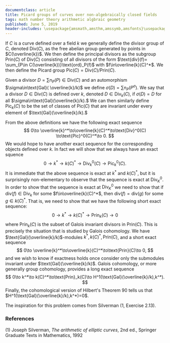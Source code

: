 ```yaml
---
documentclass: article
title: Picard groups of curves over non-algebraically closed fields
tags: math number theory arithmetic algbraic geometry
published: June 5, 2019
header-includes: \usepackage{amsmath,amsthm,amssymb,amsfonts}\usepackage[all]{xy}
---
```


If $C$ is a curve defined over a field $k$ we generally define the divisor
group of $C$, denoted $\text{Div}(C)$,
as the free abelian group generated by points in
$C(\overline{k})$. We then define the principal divisors as the subgroup
$\text{Prin}(C)$ of
$\text{Div}(C)$ consisting of all divisors of the form $\text{div}(f)=
\sum_{P\in C(\overline{k})}\text{ord}_P(f)$ with $f\in\overline{k}(C)^*$. We then
define the Picard group $\text{Pic}(C)=\text{Div}(C)/\text{Prin}(C)$.

Given a divisor $D=\sum n_P(P)\in\text{Div}(C)$ and an automorphism $\sigma\in\text{Gal}(
\overline{k}/k)$ we define $\sigma(D)=\sum n_P(P^{\sigma}).$
We say that a divisor $D\in\text{Div}(C)$ is defined over $k$, denoted $D\in
\text{Div}_k(C)$, if $\sigma(D)=D$ for all
$\sigma\in\text{Gal}(\overline{k}/k).$ We can then similarly define
$\text{Pic}_k(C)$ to be the set of classes of $\text{Pic}(C)$ that are
invariant under every element of $\text{Gal}(\overline{k}/k).$

From the above definitions we have the following exact sequence
$$
    0\to \overline{k}^*\to\overline{k}(C)^*\to\text{Div}^0(C)
    \to\text{Pic}^0(C)^*\to 0.
$$
We would hope to have another exact sequence for the corresponding objects
defined over $k$. In fact we will show that we always have an exact squence
$$
    0\to k^*\to k(C)^*\to\text{Div}_k^0(C)\to\text{Pic}^0_k(C).
$$
It is immediate that the above sequence is exact at $k^*$ and $k(C)^*$, but it is
surprisingly non-elementary to observe that the sequence is exact at
$\text{Div}_K^0$. In order to show that the sequence is exact at $\text{Div}_K^0$
we need to show that if $\text{div}(f)\in\text{Div}_k$ for some
$f\in\overline{k}(C)^*$, then $\text{div}(f)=\text{div}(g)$ for some $g\in k(C)^*$.
That is, we need to show that we have the following short exact sequence:
$$
    0\to k^*\to k(C)^*\to\text{Prin}_k(C)\to 0
$$
where $\text{Prin}_k(C)$ is the subset of Galois invariant divisors in
$\text{Prin}(C)$.
This is precisely the situation that is studied by
Galois cohomology.
We have $\text{Gal}(\overline{k}/k)$-modules $k^*,k(C)^*,\text{Prin}(C)$,
and a short exact sequence
$$
    0\to \overline{k}^*\to\overline{k}(C)^*\to\text{Prin}(C)\to 0,
$$
and we wish to know if exactness holds once consider only the submodules
invariant under $\text{Gal}(\overline{k}/k)$. Galois cohomology, or more
generally group cohomology, provides a long exact sequence
$$
    0\to k^*\to k(C)^*\to\text{Prin}_k(C)\to H^1(\text{Gal}(\overline{k}/k),k^*).
$$
Finally, the cohomological version of
Hilbert's Theorem 90
tells us that $H^1(\text{Gal}(\overline{k}/k),k^*)=0$.

The inspiration for this problem comes from Silverman (1, Exercise 2.13).

### References

 (1) Joseph Silverman, *The arithmetic of elliptic curves*, 2nd ed., Springer
 Graduate Texts in Mathematics, 1992
